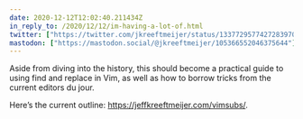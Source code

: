 ```yaml
---
date: 2020-12-12T12:02:40.211434Z
in_reply_to: /2020/12/12/im-having-a-lot-of.html
twitter: ["https://twitter.com/jkreeftmeijer/status/1337729577427283970"]
mastodon: ["https://mastodon.social/@jkreeftmeijer/105366552046375644"]
---
```

Aside from diving into the history, this should become a practical guide to using find and replace in Vim, as well as how to borrow tricks from the current editors du jour. 

Here’s the current outline: https://jeffkreeftmeijer.com/vimsubs/.
